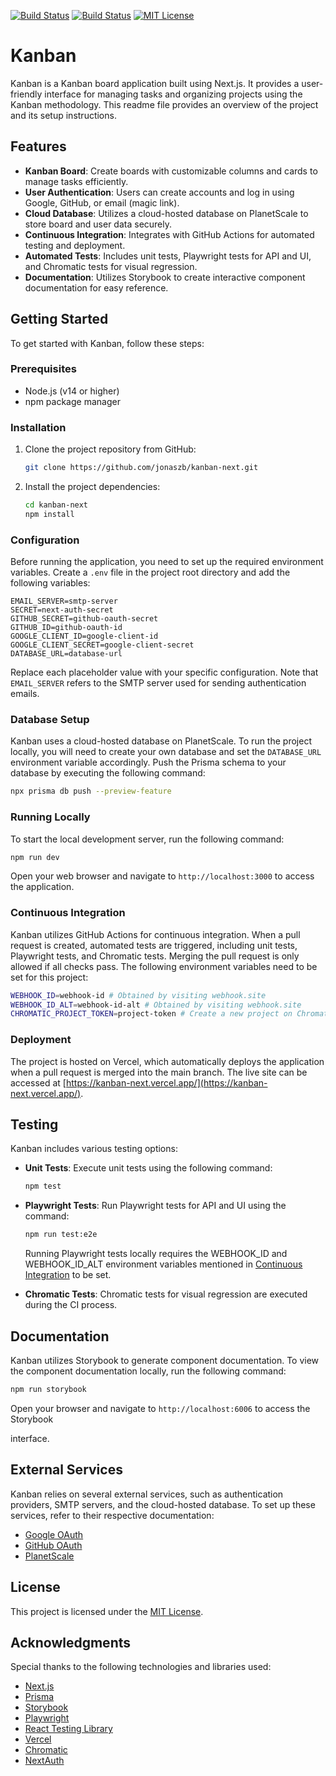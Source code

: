 [![Build Status](https://github.com/jonaszb/kanban-next/actions/workflows/playwright.yml/badge.svg?event=pull_request)](https://github.com/jonaszb/kanban-next/actions/workflows/playwright.yml) [![Build Status](https://github.com/jonaszb/kanban-next/actions/workflows/chromatic.yml/badge.svg?event=pull_request)](https://github.com/jonaszb/kanban-next/actions/workflows/chromatic.yml)    [![MIT License](https://badgen.net/badge/license/MIT/blue)](https://github.com/jonaszb/kanban-next/blob/main/LICENSE)

# Kanban

Kanban is a Kanban board application built using Next.js. It provides a user-friendly interface for managing tasks and organizing projects using the Kanban methodology. This readme file provides an overview of the project and its setup instructions.

## Features

- **Kanban Board**: Create boards with customizable columns and cards to manage tasks efficiently.
- **User Authentication**: Users can create accounts and log in using Google, GitHub, or email (magic link).
- **Cloud Database**: Utilizes a cloud-hosted database on PlanetScale to store board and user data securely.
- **Continuous Integration**: Integrates with GitHub Actions for automated testing and deployment.
- **Automated Tests**: Includes unit tests, Playwright tests for API and UI, and Chromatic tests for visual regression.
- **Documentation**: Utilizes Storybook to create interactive component documentation for easy reference.

## Getting Started

To get started with Kanban, follow these steps:

### Prerequisites

- Node.js (v14 or higher)
- npm package manager

### Installation

1. Clone the project repository from GitHub:

   ```bash
   git clone https://github.com/jonaszb/kanban-next.git
   ```

2. Install the project dependencies:

   ```bash
   cd kanban-next
   npm install
   ```

### Configuration

Before running the application, you need to set up the required environment variables. Create a `.env` file in the project root directory and add the following variables:

```
EMAIL_SERVER=smtp-server
SECRET=next-auth-secret
GITHUB_SECRET=github-oauth-secret
GITHUB_ID=github-oauth-id
GOOGLE_CLIENT_ID=google-client-id
GOOGLE_CLIENT_SECRET=google-client-secret
DATABASE_URL=database-url
```

Replace each placeholder value with your specific configuration. Note that `EMAIL_SERVER` refers to the SMTP server used for sending authentication emails.

### Database Setup

Kanban uses a cloud-hosted database on PlanetScale. To run the project locally, you will need to create your own database and set the `DATABASE_URL` environment variable accordingly. Push the Prisma schema to your database by executing the following command:

```bash
npx prisma db push --preview-feature
```

### Running Locally

To start the local development server, run the following command:

```bash
npm run dev
```

Open your web browser and navigate to `http://localhost:3000` to access the application.

### Continuous Integration

Kanban utilizes GitHub Actions for continuous integration. When a pull request is created, automated tests are triggered, including unit tests, Playwright tests, and Chromatic tests. Merging the pull request is only allowed if all checks pass.
The following environment variables need to be set for this project:
  ```bash
  WEBHOOK_ID=webhook-id # Obtained by visiting webhook.site
  WEBHOOK_ID_ALT=webhook-id-alt # Obtained by visiting webhook.site
  CHROMATIC_PROJECT_TOKEN=project-token # Create a new project on Chromatic to obtain a token
  ```

### Deployment

The project is hosted on Vercel, which automatically deploys the application when a pull request is merged into the main branch. The live site can be accessed at [https://kanban-next.vercel.app/](https://kanban-next.vercel.app/).

## Testing

Kanban includes various testing options:

- **Unit Tests**: Execute unit tests using the following command:

  ```bash
  npm test
  ```

- **Playwright Tests**: Run Playwright tests for API and UI using the command:

  ```bash
  npm run test:e2e
  ```
  Running Playwright tests locally requires the WEBHOOK_ID and WEBHOOK_ID_ALT environment variables mentioned in [Continuous Integration](#continuous-integration) to be set.
- **Chromatic Tests**: Chromatic tests for visual regression are executed during the CI process.

## Documentation

Kanban utilizes Storybook to generate component documentation. To view the component documentation locally, run the following command:

```bash
npm run storybook
```

Open your browser and navigate to `http://localhost:6006` to access the Storybook

 interface.

## External Services

Kanban relies on several external services, such as authentication providers, SMTP servers, and the cloud-hosted database. To set up these services, refer to their respective documentation:

- [Google OAuth](https://developers.google.com/identity/protocols/oauth2)
- [GitHub OAuth](https://docs.github.com/en/developers/apps/building-oauth-apps)
- [PlanetScale](https://planetscale.com/docs/)

## License

This project is licensed under the [MIT License](LICENSE).

## Acknowledgments

Special thanks to the following technologies and libraries used:

- [Next.js](https://nextjs.org/)
- [Prisma](https://www.prisma.io/)
- [Storybook](https://storybook.js.org/)
- [Playwright](https://playwright.dev/)
- [React Testing Library](https://testing-library.com/)
- [Vercel](https://vercel.com/)
- [Chromatic](https://www.chromatic.com/)
- [NextAuth](https://next-auth.js.org/)
